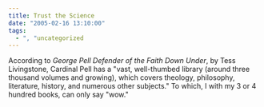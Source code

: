 ```yaml
---
title: Trust the Science
date: "2005-02-16 13:10:00"
tags:
  - ", "uncategorized
---
```

According to <em>George Pell Defender of the Faith Down Under</em>,
by Tess Livingstone, Cardinal Pell has a "vast, well-thumbed library
(around three thousand volumes and growing), which covers theology,
philosophy, literature, history, and numerous other subjects."
To which, I with my 3 or 4 hundred books, can only say "wow."

